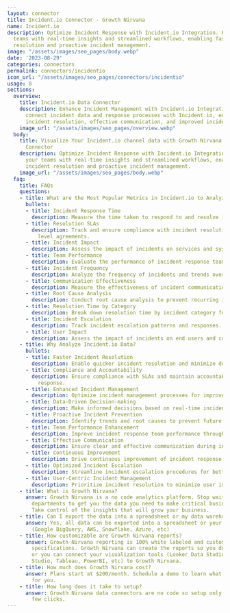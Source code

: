 ```yaml
---
layout: connector
title: Incident.io Connector - Growth Nirvana
name: Incident.io
description: Optimize Incident Response with Incident.io Integration. Empower your
  teams with real-time insights and streamlined workflows, enabling faster incident
  resolution and proactive incident management.
image: "/assets/images/seo_pages/body.webp"
date: '2023-08-29'
categories: connectors
permalink: connectors/incidentio
icon_url: "/assets/images/seo_pages/connectors/incidentio"
usage: 0
sections:
  overview:
    title: Incident.io Data Connector
    description: Enhance Incident Management with Incident.io Integration. Seamlessly
      connect incident data and response processes with Incident.io, ensuring efficient
      incident resolution, effective communication, and improved incident readiness.
    image_url: "/assets/images/seo_pages/overview.webp"
  body:
    title: Visualize Your Incident.io channel data with Growth Nirvana's Incident.io
      Connector
    description: Optimize Incident Response with Incident.io Integration. Empower
      your teams with real-time insights and streamlined workflows, enabling faster
      incident resolution and proactive incident management.
    image_url: "/assets/images/seo_pages/body.webp"
  faq:
    title: FAQs
    questions:
    - title: What are the Most Popular Metrics in Incident.io to Analyze?
      bullets:
      - title: Incident Response Time
        description: Measure the time taken to respond to and resolve incidents.
      - title: Resolution SLAs
        description: Track and ensure compliance with incident resolution service
          level agreements.
      - title: Incident Impact
        description: Assess the impact of incidents on services and systems.
      - title: Team Performance
        description: Evaluate the performance of incident response teams.
      - title: Incident Frequency
        description: Analyze the frequency of incidents and trends over time.
      - title: Communication Effectiveness
        description: Measure the effectiveness of incident communication and updates.
      - title: Root Cause Analysis
        description: Conduct root cause analysis to prevent recurring incidents.
      - title: Resolution Time by Category
        description: Break down resolution time by incident category for insights.
      - title: Incident Escalation
        description: Track incident escalation patterns and responses.
      - title: User Impact
        description: Assess the impact of incidents on end users and customers.
    - title: Why Analyze Incident.io Data?
      bullets:
      - title: Faster Incident Resolution
        description: Enable quicker incident resolution and minimize downtime.
      - title: Compliance and Accountability
        description: Ensure compliance with SLAs and maintain accountability for incident
          response.
      - title: Enhanced Incident Management
        description: Optimize incident management processes for improved efficiency.
      - title: Data-Driven Decision-making
        description: Make informed decisions based on real-time incident insights.
      - title: Proactive Incident Prevention
        description: Identify trends and root causes to prevent future incidents.
      - title: Team Performance Enhancement
        description: Improve incident response team performance through analysis.
      - title: Effective Communication
        description: Ensure clear and effective communication during incidents.
      - title: Continuous Improvement
        description: Drive continuous improvement of incident response processes.
      - title: Optimized Incident Escalation
        description: Streamline incident escalation procedures for better outcomes.
      - title: User-Centric Incident Management
        description: Prioritize incident resolution to minimize user impact.
    - title: What is Growth Nirvana?
      answer: Growth Nirvana is a no code analytics platform. Stop waiting for other
        departments to get you the data you need to make critical business decisions.
        Take control of the insights that will grow your business.
    - title: Can I export the data into a spreadsheet or my data warehouse?
      answer: Yes, all data can be exported into a spreadsheet or your data warehouse
        (Google BigQuery, AWS, Snowflake, Azure, etc)
    - title: How customizable are Growth Nirvana reports?
      answer: Growth Nirvana reporting is 100% white labeled and customized to your
        specifications. Growth Nirvana can create the reports so you don’t have to
        or you can connect your visualization tools (Looker Data Studio/Google Data
        Studio, Tableau, PowerBI, etc) to Growth Nirvana.
    - title: How much does Growth Nirvana cost?
      answer: Plans start at $200/month. Schedule a demo to learn what plan is best
        for you.
    - title: How long does it take to setup?
      answer: Growth Nirvana data connectors are no code so setup only requires a
        few clicks.
---
```

